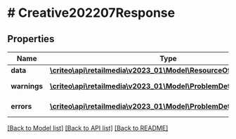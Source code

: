 # # Creative202207Response

## Properties

Name | Type | Description | Notes
------------ | ------------- | ------------- | -------------
**data** | [**\criteo\api\retailmedia\v2023_01\Model\ResourceOfCreative202207**](ResourceOfCreative202207.md) |  | [optional]
**warnings** | [**\criteo\api\retailmedia\v2023_01\Model\ProblemDetails[]**](ProblemDetails.md) |  | [optional] [readonly]
**errors** | [**\criteo\api\retailmedia\v2023_01\Model\ProblemDetails[]**](ProblemDetails.md) |  | [optional] [readonly]

[[Back to Model list]](../../README.md#models) [[Back to API list]](../../README.md#endpoints) [[Back to README]](../../README.md)
